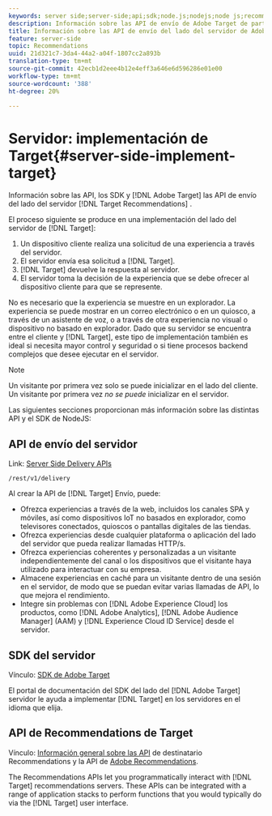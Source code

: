 ```yaml
---
keywords: server side;server-side;api;sdk;node.js;nodejs;node js;recommendations api;api:apis
description: Información sobre las API de envío de Adobe Target de parte del servidor, los SDK y las API de Recommendations de Destinatario.
title: Información sobre las API de envío del lado del servidor de Adobe Target, el SDK de Node.js y las API de Recommendations de Destinatario.
feature: server-side
topic: Recommendations
uuid: 21d321c7-3da4-44a2-a04f-1807cc2a893b
translation-type: tm+mt
source-git-commit: 42ecb1d2eee4b12e4eff3a646e6d596286e01e00
workflow-type: tm+mt
source-wordcount: '388'
ht-degree: 20%

---
```



# Servidor: implementación de Target{#server-side-implement-target}

Información sobre las API, los SDK y [!DNL Adobe Target] las API de envío del lado del servidor [!DNL Target Recommendations] .

El proceso siguiente se produce en una implementación del lado del servidor de [!DNL Target]:

1. Un dispositivo cliente realiza una solicitud de una experiencia a través del servidor.
1. El servidor envía esa solicitud a [!DNL Target].
1. [!DNL Target] devuelve la respuesta al servidor.
1. El servidor toma la decisión de la experiencia que se debe ofrecer al dispositivo cliente para que se represente.

No es necesario que la experiencia se muestre en un explorador. La experiencia se puede mostrar en un correo electrónico o en un quiosco, a través de un asistente de voz, o a través de otra experiencia no visual o dispositivo no basado en explorador. Dado que su servidor se encuentra entre el cliente y [!DNL Target], este tipo de implementación también es ideal si necesita mayor control y seguridad o si tiene procesos backend complejos que desee ejecutar en el servidor.

>[!NOTE]
>
>Un visitante por primera vez solo se puede inicializar en el lado del cliente. Un visitante por primera vez *no se puede* inicializar en el servidor.

Las siguientes secciones proporcionan más información sobre las distintas API y el SDK de NodeJS:

## API de envío del servidor

Link: [Server Side Delivery APIs](https://developers.adobetarget.com/api/delivery-api/)

`/rest/v1/delivery`

Al crear la API de [!DNL Target] Envío, puede:

* Ofrezca experiencias a través de la web, incluidos los canales SPA y móviles, así como dispositivos IoT no basados en explorador, como televisores conectados, quioscos o pantallas digitales de las tiendas.
* Ofrezca experiencias desde cualquier plataforma o aplicación del lado del servidor que pueda realizar llamadas HTTP/s.
* Ofrezca experiencias coherentes y personalizadas a un visitante independientemente del canal o los dispositivos que el visitante haya utilizado para interactuar con su empresa.
* Almacene experiencias en caché para un visitante dentro de una sesión en el servidor, de modo que se puedan evitar varias llamadas de API, lo que mejora el rendimiento.
* Integre sin problemas con [!DNL Adobe Experience Cloud] los productos, como [!DNL Adobe Analytics], [!DNL Adobe Audience Manager] (AAM) y [!DNL Experience Cloud ID Service] desde el servidor.

## SDK del servidor

Vínculo: [SDK de Adobe Target](https://adobetarget-sdks.gitbook.io/docs/)

El portal de documentación del SDK del lado del [!DNL Adobe Target] servidor le ayuda a implementar [!DNL Target] en los servidores en el idioma que elija.

## API de Recommendations de Target

Vínculo: [Información general sobre las API](https://developers.adobetarget.com/api/recommendations) de destinatario Recommendations y la API de [Adobe Recommendations](https://docs.adobe.com/content/help/en/target-learn/recommendations-api-tutorial/recs-api-overview.html).

The Recommendations APIs let you programmatically interact with [!DNL Target] recommendations servers. These APIs can be integrated with a range of application stacks to perform functions that you would typically do via the [!DNL Target] user interface.
